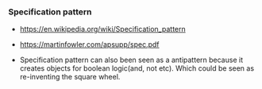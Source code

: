 ### Specification pattern

* https://en.wikipedia.org/wiki/Specification_pattern

* https://martinfowler.com/apsupp/spec.pdf

* Specification pattern can also been seen as a antipattern because 
  it creates objects for boolean logic(and, not etc). Which could be 
  seen as re-inventing the square wheel.